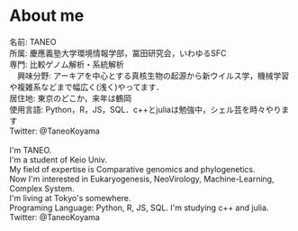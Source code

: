 # About me
名前: TANEO<br>
所属: 慶應義塾大学環境情報学部，冨田研究会，いわゆるSFC<br>
専門: 比較ゲノム解析・系統解析<br>
　興味分野: アーキアを中心とする真核生物の起源から新ウイルス学，機械学習や複雑系などまで幅広く(浅く)やってます．<br>
居住地: 東京のどこか，来年は鶴岡<br>
使用言語: Python，R，JS，SQL．c++とjuliaは勉強中，シェル芸を時々やります<br>
Twitter: @TaneoKoyama<br>
<br>
I'm TANEO.<br>
I'm a student of Keio Univ.<br>
My field of expertise is Comparative genomics and phylogenetics.<br>
Now I'm interested in Eukaryogenesis, NeoVirology, Machine-Learning, Complex System.<br>
I'm living at Tokyo's somewhere.<br>
Programing Language: Python, R, JS, SQL. I'm studying c++ and julia.<br>
Twitter: @TaneoKoyama<br>
